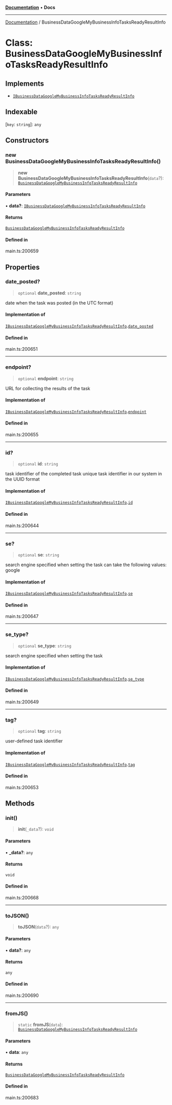 [**Documentation**](../README.md) • **Docs**

***

[Documentation](../globals.md) / BusinessDataGoogleMyBusinessInfoTasksReadyResultInfo

# Class: BusinessDataGoogleMyBusinessInfoTasksReadyResultInfo

## Implements

- [`IBusinessDataGoogleMyBusinessInfoTasksReadyResultInfo`](../interfaces/IBusinessDataGoogleMyBusinessInfoTasksReadyResultInfo.md)

## Indexable

 \[`key`: `string`\]: `any`

## Constructors

### new BusinessDataGoogleMyBusinessInfoTasksReadyResultInfo()

> **new BusinessDataGoogleMyBusinessInfoTasksReadyResultInfo**(`data`?): [`BusinessDataGoogleMyBusinessInfoTasksReadyResultInfo`](BusinessDataGoogleMyBusinessInfoTasksReadyResultInfo.md)

#### Parameters

• **data?**: [`IBusinessDataGoogleMyBusinessInfoTasksReadyResultInfo`](../interfaces/IBusinessDataGoogleMyBusinessInfoTasksReadyResultInfo.md)

#### Returns

[`BusinessDataGoogleMyBusinessInfoTasksReadyResultInfo`](BusinessDataGoogleMyBusinessInfoTasksReadyResultInfo.md)

#### Defined in

main.ts:200659

## Properties

### date\_posted?

> `optional` **date\_posted**: `string`

date when the task was posted (in the UTC format)

#### Implementation of

[`IBusinessDataGoogleMyBusinessInfoTasksReadyResultInfo`](../interfaces/IBusinessDataGoogleMyBusinessInfoTasksReadyResultInfo.md).[`date_posted`](../interfaces/IBusinessDataGoogleMyBusinessInfoTasksReadyResultInfo.md#date_posted)

#### Defined in

main.ts:200651

***

### endpoint?

> `optional` **endpoint**: `string`

URL for collecting the results of the task

#### Implementation of

[`IBusinessDataGoogleMyBusinessInfoTasksReadyResultInfo`](../interfaces/IBusinessDataGoogleMyBusinessInfoTasksReadyResultInfo.md).[`endpoint`](../interfaces/IBusinessDataGoogleMyBusinessInfoTasksReadyResultInfo.md#endpoint)

#### Defined in

main.ts:200655

***

### id?

> `optional` **id**: `string`

task identifier of the completed task
unique task identifier in our system in the UUID format

#### Implementation of

[`IBusinessDataGoogleMyBusinessInfoTasksReadyResultInfo`](../interfaces/IBusinessDataGoogleMyBusinessInfoTasksReadyResultInfo.md).[`id`](../interfaces/IBusinessDataGoogleMyBusinessInfoTasksReadyResultInfo.md#id)

#### Defined in

main.ts:200644

***

### se?

> `optional` **se**: `string`

search engine specified when setting the task
can take the following values: google

#### Implementation of

[`IBusinessDataGoogleMyBusinessInfoTasksReadyResultInfo`](../interfaces/IBusinessDataGoogleMyBusinessInfoTasksReadyResultInfo.md).[`se`](../interfaces/IBusinessDataGoogleMyBusinessInfoTasksReadyResultInfo.md#se)

#### Defined in

main.ts:200647

***

### se\_type?

> `optional` **se\_type**: `string`

search engine specified when setting the task

#### Implementation of

[`IBusinessDataGoogleMyBusinessInfoTasksReadyResultInfo`](../interfaces/IBusinessDataGoogleMyBusinessInfoTasksReadyResultInfo.md).[`se_type`](../interfaces/IBusinessDataGoogleMyBusinessInfoTasksReadyResultInfo.md#se_type)

#### Defined in

main.ts:200649

***

### tag?

> `optional` **tag**: `string`

user-defined task identifier

#### Implementation of

[`IBusinessDataGoogleMyBusinessInfoTasksReadyResultInfo`](../interfaces/IBusinessDataGoogleMyBusinessInfoTasksReadyResultInfo.md).[`tag`](../interfaces/IBusinessDataGoogleMyBusinessInfoTasksReadyResultInfo.md#tag)

#### Defined in

main.ts:200653

## Methods

### init()

> **init**(`_data`?): `void`

#### Parameters

• **\_data?**: `any`

#### Returns

`void`

#### Defined in

main.ts:200668

***

### toJSON()

> **toJSON**(`data`?): `any`

#### Parameters

• **data?**: `any`

#### Returns

`any`

#### Defined in

main.ts:200690

***

### fromJS()

> `static` **fromJS**(`data`): [`BusinessDataGoogleMyBusinessInfoTasksReadyResultInfo`](BusinessDataGoogleMyBusinessInfoTasksReadyResultInfo.md)

#### Parameters

• **data**: `any`

#### Returns

[`BusinessDataGoogleMyBusinessInfoTasksReadyResultInfo`](BusinessDataGoogleMyBusinessInfoTasksReadyResultInfo.md)

#### Defined in

main.ts:200683
